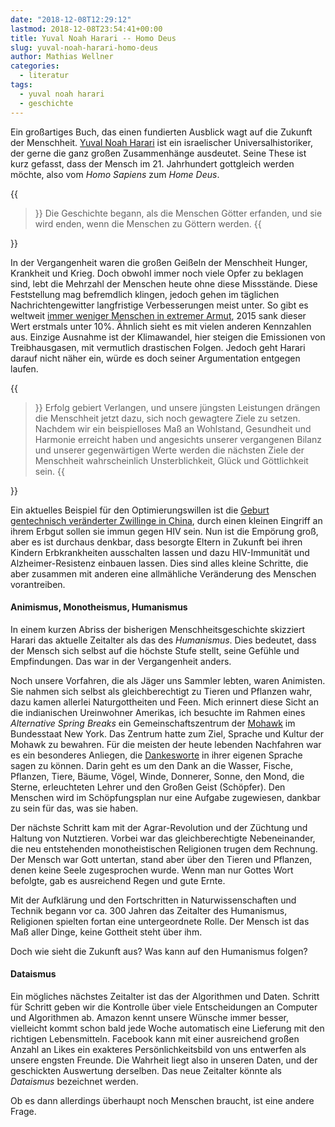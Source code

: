 ```yaml
---
date: "2018-12-08T12:29:12"
lastmod: 2018-12-08T23:54:41+00:00
title: Yuval Noah Harari -- Homo Deus
slug: yuval-noah-harari-homo-deus
author: Mathias Wellner
categories:
  - literatur
tags:
  - yuval noah harari
  - geschichte
---
```

Ein großartiges Buch, das einen fundierten Ausblick wagt auf die Zukunft der Menschheit. [Yuval Noah Harari](https://www.ynharari.com/de) ist ein israelischer Universalhistoriker, der gerne die ganz großen Zusammenhänge ausdeutet. Seine These ist kurz gefasst, dass der Mensch im 21. Jahrhundert gottgleich werden möchte, also vom _Homo Sapiens_ zum _Home Deus_. 

{{<blockquote cite="Yuval Noah Harari">}}
Die Geschichte begann, als die Menschen Götter erfanden, und sie wird enden, wenn die Menschen zu Göttern werden.
{{</blockquote>}}
<!--more-->

In der Vergangenheit waren die großen Geißeln der Menschheit Hunger, Krankheit und Krieg. Doch obwohl immer noch viele Opfer zu beklagen sind, lebt die Mehrzahl der Menschen heute ohne diese Missstände. Diese Feststellung mag befremdlich klingen, jedoch gehen im täglichen Nachrichtengewitter langfristige Verbesserungen meist unter. So gibt es weltweit [immer weniger Menschen in extremer Armut](https://goodimpact.org/magazin/weltweite-armut-nimmt-immer-weiter-ab), 2015 sank dieser Wert erstmals unter 10%. Ähnlich sieht es mit vielen anderen Kennzahlen aus. Einzige Ausnahme ist der Klimawandel, hier steigen die Emissionen von Treibhausgasen, mit vermutlich drastischen Folgen. Jedoch geht Harari darauf nicht näher ein, würde es doch seiner Argumentation entgegen laufen. 

{{<blockquote cite="Yuval Noah Harari, Homo Deus">}}
Erfolg gebiert Verlangen, und unsere jüngsten Leistungen drängen die Menschheit jetzt dazu, sich noch gewagtere Ziele zu setzen. Nachdem wir ein beispielloses Maß an Wohlstand, Gesundheit und Harmonie erreicht haben und angesichts unserer vergangenen Bilanz und unserer gegenwärtigen Werte werden die nächsten Ziele der Menschheit wahrscheinlich Unsterblichkeit, Glück und Göttlichkeit sein.
{{</blockquote>}}

Ein aktuelles Beispiel für den Optimierungswillen ist die [Geburt gentechnisch veränderter Zwillinge in China](https://www.zeit.de/wissen/2018-11/crispr-china-geburt-zwillinge-erbanlage-genveraenderung-hiv-resistenz), durch einen kleinen Eingriff an ihrem Erbgut sollen sie immun gegen HIV sein. Nun ist die Empörung groß, aber es ist durchaus denkbar, dass besorgte Eltern in Zukunft bei ihren Kindern Erbkrankheiten ausschalten lassen und dazu HIV-Immunität und Alzheimer-Resistenz einbauen lassen. Dies sind alles kleine Schritte, die aber zusammen mit anderen eine allmähliche Veränderung des Menschen vorantreiben. 

#### Animismus, Monotheismus, Humanismus

In einem kurzen Abriss der bisherigen Menschheitsgeschichte skizziert Harari das aktuelle Zeitalter als das des _Humanismus_. Dies bedeutet, dass der Mensch sich selbst auf die höchste Stufe stellt, seine Gefühle und Empfindungen. Das war in der Vergangenheit anders.

Noch unsere Vorfahren, die als Jäger uns Sammler lebten, waren Animisten. Sie nahmen sich selbst als gleichberechtigt zu Tieren und Pflanzen wahr, dazu kamen allerlei Naturgottheiten und Feen. Mich erinnert diese Sicht an die indianischen Ureinwohner Amerikas, ich besuchte im Rahmen eines _Alternative Spring Breaks_ ein Gemeinschaftszentrum der [Mohawk](https://de.wikipedia.org/wiki/Mohawk) im Bundesstaat New York. Das Zentrum hatte zum Ziel, Sprache und Kultur der Mohawk zu bewahren. Für die meisten der heute lebenden Nachfahren war es ein besonderes Anliegen, die [Dankesworte](https://americanindian.si.edu/environment/pdf/01_02_Thanksgiving_Address.pdf) in ihrer eigenen Sprache sagen zu können. Darin geht es um den Dank an die Wasser, Fische, Pflanzen, Tiere, Bäume, Vögel, Winde, Donnerer, Sonne, den Mond, die Sterne, erleuchteten Lehrer und den Großen Geist (Schöpfer). Den Menschen wird im Schöpfungsplan nur eine Aufgabe zugewiesen, dankbar zu sein für das, was sie haben. 

Der nächste Schritt kam mit der Agrar-Revolution und der Züchtung und Haltung von Nutztieren. Vorbei war das gleichberechtigte Nebeneinander, die neu entstehenden monotheistischen Religionen trugen dem Rechnung. Der Mensch war Gott untertan, stand aber über den Tieren und Pflanzen, denen keine Seele zugesprochen wurde. Wenn man nur Gottes Wort befolgte, gab es ausreichend Regen und gute Ernte. 

Mit der Aufklärung und den Fortschritten in Naturwissenschaften und Technik begann vor ca. 300 Jahren das Zeitalter des Humanismus, Religionen spielten fortan eine untergeordnete Rolle. Der Mensch ist das Maß aller Dinge, keine Gottheit steht über ihm. 

Doch wie sieht die Zukunft aus? Was kann auf den Humanismus folgen?

#### Dataismus

Ein mögliches nächstes Zeitalter ist das der Algorithmen und Daten. Schritt für Schritt geben wir die Kontrolle über viele Entscheidungen an Computer und Algorithmen ab. Amazon kennt unsere Wünsche immer besser, vielleicht kommt schon bald jede Woche automatisch eine Lieferung mit den richtigen Lebensmitteln. Facebook kann mit einer ausreichend großen Anzahl an Likes ein exakteres Persönlichkeitsbild von uns entwerfen als unsere engsten Freunde. Die Wahrheit liegt also in unseren Daten, und der geschickten Auswertung derselben. Das neue Zeitalter könnte als _Dataismus_ bezeichnet werden. 

Ob es dann allerdings überhaupt noch Menschen braucht, ist eine andere Frage. 